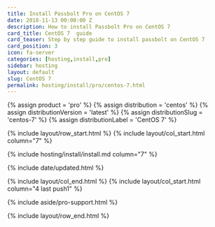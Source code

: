 ```yaml
---
title: Install Passbolt Pro on CentOS 7
date: 2018-11-13 00:00:00 Z
description: How to install Passbolt Pro on CentOS 7
card_title: CentOS 7  guide
card_teaser: Step by step guide to install passbolt on CentOS 7
card_position: 3
icon: fa-server
categories: [hosting,install,pro]
sidebar: hosting
layout: default
slug: CentOS 7
permalink: hosting/install/pro/centos-7.html
---
```


{% assign product = 'pro' %}
{% assign distribution = 'centos' %}
{% assign distributionVersion = 'latest' %}
{% assign distributionSlug = 'centos-7' %}
{% assign distributionLabel = 'CentOS 7' %}

{% include layout/row_start.html %}
{% include layout/col_start.html column="7" %}

{% include hosting/install/install.md column="7" %}

{% include date/updated.html %}

{% include layout/col_end.html %}
{% include layout/col_start.html column="4 last push1" %}

{% include aside/pro-support.html %}

{% include layout/row_end.html %}
